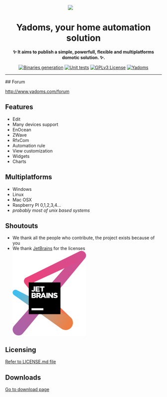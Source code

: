 <p align="center">
    <img style="display: block; margin: auto; width: 100px;"  src="https://avatars.githubusercontent.com/u/12893166?s=200&v=4">
</p>

<div align="center">

# Yadoms, your home automation solution

**✨ It aims to publish a simple, powerfull, flexible and multiplatforms domotic solution.</a> ✨.**

[![Binaries generation](https://github.com/Yadoms/yadoms/workflows/Binaries%20generation/badge.svg)](https://github.com/Yadoms/yadoms/actions/workflows/generate_binaries.yml)
[![Unit tests](https://github.com/Yadoms/yadoms/workflows/Unit%20tests/badge.svg)](https://github.com/Yadoms/yadoms/actions/workflows/unit_tests.yml)
<a href="https://github.com/Yadoms/yadoms/blob/master/LICENSE.md"><img alt="GPLv3 License" src="https://img.shields.io/badge/License-GPL%20v3-yellow.svg"></a>
<a href="https://twitter.com/yadoms2607"><img alt="Yadoms" src="https://img.shields.io/twitter/url?label=yadoms&style=social&url=https%3A%2F%2Ftwitter.com%2Fyadoms2607"></a>

</div>

<hr>
## Forum

http://www.yadoms.com/forum

## Features

- Edit
- Many devices support
- EnOcean
- ZWave
- RfxCom
- Automation rule
- View customization
- Widgets
- Charts

## Multiplatforms

- Windows
- Linux
- Mac OSX
- Raspberry PI 0,1,2,3,4...
- _probably most of unix based systems_

## Shoutouts

- We thank all the people who contribute, the project exists because of you<br />
- We thank [JetBrains](https://www.jetbrains.com/?from=yadoms) for the licenses<br />
  <a href="https://www.jetbrains.com/?from=yadoms" target="_blank"><img src="./psd/jetbrains-variant-3.svg"></a>

## Licensing

[Refer to LICENSE.md file](LICENSE.md)

## Downloads

[Go to download page](https://github.com/Yadoms/yadoms/releases/)
